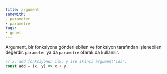 ```yaml
---
title: argument
sameWith:
- parameter
- parametre
tags:
- genel
---
```


Argument, bir fonksiyona gönderilebilen ve fonksiyon tarafından işlenebilen değerdir. `parameter` ya da `parametre` olarak da kullanılır.

```js
// x, add fonksiyonun ilk, y ise ikinci argument'idir.
const add = (x, y) => x + y;
```
